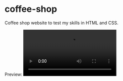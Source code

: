 # coffee-shop
Coffee shop website to test my skills in HTML and CSS.

Preview:
<video src="/img/video-preview.mp4"></video>
